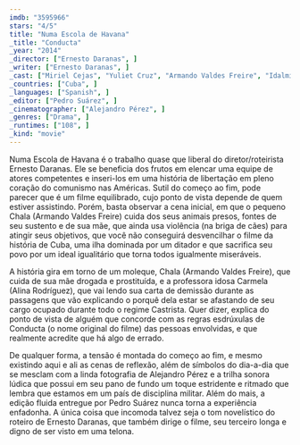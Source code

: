 ```yaml
---
imdb: "3595966"
stars: "4/5"
title: "Numa Escola de Havana"
_title: "Conducta"
_year: "2014"
_director: ["Ernesto Daranas", ]
_writer: ["Ernesto Daranas", ]
_cast: ["Miriel Cejas", "Yuliet Cruz", "Armando Valdes Freire", "Idalmis Garcia", "Armando Miguel Gómez", "Amaly Junco", "Alina Rodríguez", "Sílvia Águila", ]
_countries: ["Cuba", ]
_languages: ["Spanish", ]
_editor: ["Pedro Suárez", ]
_cinematographer: ["Alejandro Pérez", ]
_genres: ["Drama", ]
_runtimes: ["108", ]
_kind: "movie"
---
```

Numa Escola de Havana é o trabalho quase que liberal do diretor/roteirista Ernesto Daranas. Ele se beneficia dos frutos em elencar uma equipe de atores competentes e inseri-los em uma história de libertação em pleno coração do comunismo nas Américas. Sutil do começo ao fim, pode parecer que é um filme equilibrado, cujo ponto de vista depende de quem estiver assistindo. Porém, basta observar a cena inicial, em que o pequeno Chala (Armando Valdes Freire) cuida dos seus animais presos, fontes de seu sustento e de sua mãe, que ainda usa violência (na briga de cães) para atingir seus objetivos, que você não conseguirá desvencilhar o filme da história de Cuba, uma ilha dominada por um ditador e que sacrifica seu povo por um ideal igualitário que torna todos igualmente miseráveis.

A história gira em torno de um moleque, Chala (Armando Valdes Freire), que cuida de sua mãe drogada e prostituída, e a professora idosa Carmela (Alina Rodríguez), que vai lendo sua carta de demissão durante as passagens que vão explicando o porquê dela estar se afastando de seu cargo ocupado durante todo o regime Castrista. Quer dizer, explica do ponto de vista de alguém que concorde com as regras esdrúxulas de Conducta (o nome original do filme) das pessoas envolvidas, e que realmente acredite que há algo de errado.

De qualquer forma, a tensão é montada do começo ao fim, e mesmo existindo aqui e ali as cenas de reflexão, além de símbolos do dia-a-dia que se mesclam com a linda fotografia de Alejandro Pérez e a trilha sonora lúdica que possui em seu pano de fundo um toque estridente e ritmado que lembra que estamos em um país de disciplina militar. Além do mais, a edição fluida entregue por Pedro Suárez nunca torna a experiência enfadonha. A única coisa que incomoda talvez seja o tom novelístico do roteiro de Ernesto Daranas, que também dirige o filme, seu terceiro longa e digno de ser visto em uma telona.
